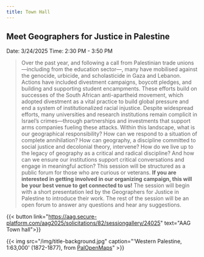 ```yaml
---
title: Town Hall
---
```


## Meet Geographers for Justice in Palestine
Date: 3/24/2025
Time: 2:30 PM - 3:50 PM 

> Over the past year, and following a call from Palestinian trade unions—including from the education sector—, many have mobilised against the genocide, urbicide, and scholasticide in Gaza and Lebanon. Actions have included divestment campaigns, boycott pledges, and building and supporting student encampments. These efforts build on successes of the South African anti-apartheid movement, which adopted divestment as a vital practice to build global pressure and end a system of institutionalized racial injustice. Despite widespread efforts, many universities and research institutions remain complicit in Israel’s crimes—through partnerships and investments that support arms companies fueling these attacks. Within this landscape, what is our geographical responsibility? How can we respond to a situation of complete annihilation? How can geography, a discipline committed to social justice and decolonial theory, intervene? How do we live up to the legacy of geography as a critical and radical discipline? And how can we ensure our institutions support critical conversations and engage in meaningful action?
> This session will be structured as a public forum for those who are curious or veterans. **If you are interested in getting involved in our organizing campaign, this will be your best venue to get connected to us!** The session will begin with a short presentation led by the Geographers for Justice in Palestine to introduce their work. The rest of the session will be an open forum to answer any questions and hear any suggestions.

{{< button link="https://aag.secure-platform.com/aag2025/solicitations/82/sessiongallery/24025" text="AAG Town hall">}}




{{< img src="/img/title-background.jpg" caption="'Western Palestine, 1:63,000' (1872-1877), from [PalOpenMaps](https://palopenmaps.org/en/maps?basemap=9&overlay=pal1940&color=status&toggles=places|year)" >}}
